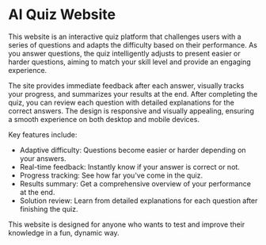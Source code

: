 # AI Quiz Website

This website is an interactive quiz platform that challenges users with a series of questions and adapts the difficulty based on their performance. As you answer questions, the quiz intelligently adjusts to present easier or harder questions, aiming to match your skill level and provide an engaging experience.

The site provides immediate feedback after each answer, visually tracks your progress, and summarizes your results at the end. After completing the quiz, you can review each question with detailed explanations for the correct answers. The design is responsive and visually appealing, ensuring a smooth experience on both desktop and mobile devices.

Key features include:
- Adaptive difficulty: Questions become easier or harder depending on your answers.
- Real-time feedback: Instantly know if your answer is correct or not.
- Progress tracking: See how far you've come in the quiz.
- Results summary: Get a comprehensive overview of your performance at the end.
- Solution review: Learn from detailed explanations for each question after finishing the quiz.

This website is designed for anyone who wants to test and improve their knowledge in a fun, dynamic way. 